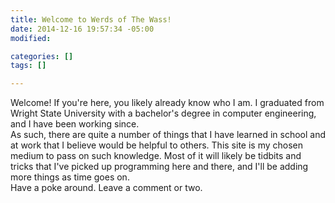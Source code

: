 ```yaml
---
title: Welcome to Werds of The Wass!
date: 2014-12-16 19:57:34 -05:00
modified:

categories: []
tags: []

---
```

Welcome!  If you're here, you likely already know who I am. I graduated from Wright State University with a bachelor's degree in computer engineering, and I have been working since.  
 As such, there are quite a number of things that I have learned in school and at work that I believe would be helpful to others. This site is my chosen medium to pass on such knowledge.  Most of it will likely be tidbits and tricks that I've picked up programming here and there, and I'll be adding more things as time goes on.  
 Have a poke around. Leave a comment or two.
